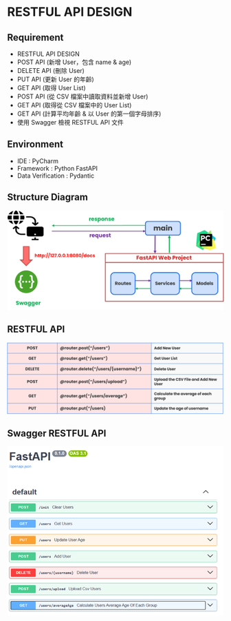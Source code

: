 # RESTFUL API DESIGN

## Requirement
- RESTFUL API DESIGN
- POST API (新增 User，包含 name & age)
- DELETE API (刪除 User)
- PUT API (更新 User 的年齡)
- GET API (取得 User List)
- POST API (從 CSV 檔案中讀取資料並新增 User)
- GET API (取得從 CSV 檔案中的 User List)
- GET API (計算平均年齡 & 以 User 的第一個字母排序)
- 使用 Swagger 檢視 RESTFUL API 文件

## Environment
- IDE : PyCharm
- Framework : Python FastAPI
- Data Verification : Pydantic

## Structure Diagram
![img.png](image/img.png)

## RESTFUL API
![img_1.png](image/img_1.png)

## Swagger RESTFUL API
![img_2.png](image/img_2.png)